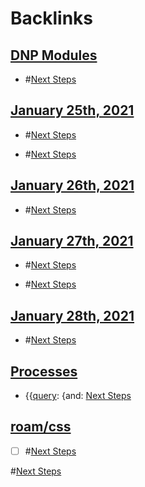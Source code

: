 
# Backlinks
## [DNP Modules](<DNP Modules.md>)
- #[Next Steps](<Next Steps.md>)

## [January 25th, 2021](<January 25th, 2021.md>)
- #[Next Steps](<Next Steps.md>)

- #[Next Steps](<Next Steps.md>)

## [January 26th, 2021](<January 26th, 2021.md>)
- #[Next Steps](<Next Steps.md>)

## [January 27th, 2021](<January 27th, 2021.md>)
- #[Next Steps](<Next Steps.md>)

- #[Next Steps](<Next Steps.md>)

## [January 28th, 2021](<January 28th, 2021.md>)
- #[Next Steps](<Next Steps.md>)

## [Processes](<Processes.md>)
-  {{[query](<query.md>): {and: [Next Steps](<Next Steps.md>)

## [roam/css](<roam/css.md>)
- [ ] #[Next Steps](<Next Steps.md>)

#[Next Steps](<Next Steps.md>)

